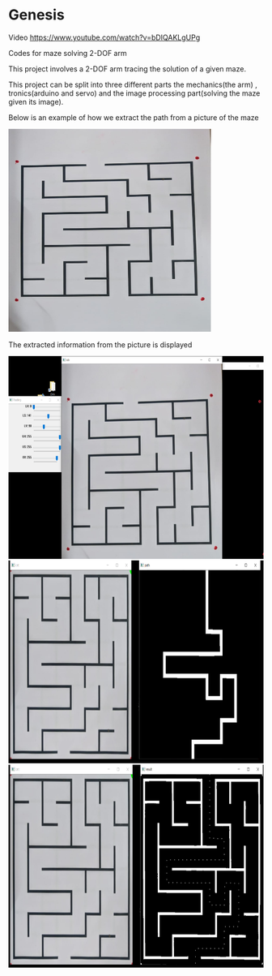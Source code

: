 # Genesis

Video https://www.youtube.com/watch?v=bDIQAKLgUPg

Codes for maze solving 2-DOF arm 

This project involves a 2-DOF arm tracing the solution of a given maze.

This project can be split into three different parts the mechanics(the arm) , tronics(arduino and servo) and the image processing part(solving the maze given its image).

Below is an example of how we extract the path from a picture of the maze

<img src="Images/maze.jpeg" width="400" height="400">

The extracted information from the picture is displayed

<img src="Images/solved1.png" width="800" height="400">
<img src="Images/solved2.png" width="800" height="400">
<img src="Images/solved3.png" width="800" height="400">



 

